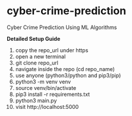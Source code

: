 # cyber-crime-prediction
Cyber Crime Prediction Using ML Algorithms

**Detailed Setup Guide**

1) copy the repo_url under https
2) open a new terminal
3) git clone repo_url
4) navigate inside the repo (cd repo_name)
5) use anyone (python3/python and pip3/pip)
6) python3 -m venv venv
7) source venv/bin/activate
8) pip3 install -r requirements.txt
9) python3 main.py
10) visit http://localhost:5000

